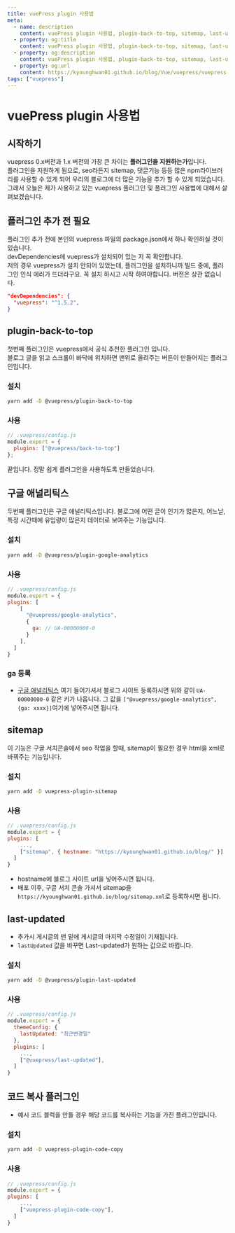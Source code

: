 ```yaml
---
title: vuePress plugin 사용법
meta:
  - name: description
    content: vuePress plugin 사용법, plugin-back-to-top, sitemap, last-updated, vuepress-plugin-code-copy
  - property: og:title
    content: vuePress plugin 사용법, plugin-back-to-top, sitemap, last-updated, vuepress-plugin-code-copy
  - property: og:description
    content: vuePress plugin 사용법, plugin-back-to-top, sitemap, last-updated, vuepress-plugin-code-copy
  - property: og:url
    content: https://kyounghwan01.github.io/blog/Vue/vuepress/vuepress-plugin/
tags: ["vuepress"]
---
```


# vuePress plugin 사용법

## 시작하기

vuepress 0.x버전과 1.x 버전의 가장 큰 차이는 **플러그인을 지원하는가**입니다.<br>
플러그인을 지원하게 됨으로, seo라든지 sitemap, 댓글기능 등등 많은 npm라이브러리를 사용할 수 있게 되어 우리의 블로그에 더 많은 기능을 추가 할 수 있게 되었습니다.<br>
그래서 오늘은 제가 사용하고 있는 vuepress 플러그인 및 플러그인 사용법에 대해서 살펴보겠습니다.

## 플러그인 추가 전 필요

플러그인 추가 전에 본인의 vuepress 파일의 package.json에서 하나 확인하실 것이 있습니다.<br>
devDependencies에 vuepress가 설치되어 있는 지 꼭 확인합니다.<br>
저의 경우 vuepress가 설치 안되어 있었는데, 플러그인을 설치하니까 빌드 중에, 플러그인 인식 에러가 뜨더라구요. 꼭 설치 하시고 시작 하여야합니다. 버전은 상관 없습니다.

```json
"devDependencies": {
  "vuepress": "^1.5.2",
}
```

## plugin-back-to-top

첫번째 플러그인은 vuepress에서 공식 추천한 플러그인 입니다.<br>
블로그 글을 읽고 스크롤이 바닥에 위치하면 맨위로 올려주는 버튼이 만들어지는 플러그인입니다.

### 설치

```sh
yarn add -D @vuepress/plugin-back-to-top
```

### 사용

```js
// .vuepress/config.js
module.export = {
  plugins: ["@vuepress/back-to-top"]
};
```

끝입니다. 정말 쉽게 플러그인을 사용하도록 만들었습니다.

## 구글 애널리틱스

두번째 플러그인은 구글 애널리틱스입니다. 블로그에 어떤 글이 인기가 많은지, 어느날, 특정 시간때에 유입량이 많은지 데이터로 보여주는 기능입니다.

### 설치

```sh
yarn add -D @vuepress/plugin-google-analytics
```

### 사용

```js
// .vuepress/config.js
module.export = {
plugins: [
    [
      "@vuepress/google-analytics",
      {
        ga: // UA-00000000-0
      }
    ],
  ]
}
```

### ga 등록

- [구글 애널리틱스](https://analytics.google.com/analytics) 여기 들어가셔서 블로그 사이트 등록하시면 위와 같이 `UA-00000000-0` 같은 키가 나옵니다. 그 값을 `["@vuepress/google-analytics", {ga: xxxx}]`여기에 넣어주시면 됩니다.

## sitemap

이 기능은 구글 서치콘솔에서 seo 작업을 할때, sitemap이 필요한 경우 html을 xml로 바꿔주는 기능입니다.

### 설치

```sh
yarn add -D vuepress-plugin-sitemap
```

### 사용

```js
// .vuepress/config.js
module.export = {
plugins: [
    ...,
    ["sitemap", { hostname: "https://kyounghwan01.github.io/blog/" }]
  ]
}
```

- hostname에 블로그 사이트 url을 넣어주시면 됩니다.
- 배포 이후, 구글 서치 콘솔 가셔서 sitemap을 `https://kyounghwan01.github.io/blog/sitemap.xml`로 등록하시면 됩니다.

## last-updated

- 추가시 게시글의 맨 밑에 게시글의 마지막 수정일이 기재됩니다.
- `lastUpdated` 값을 바꾸면 Last-updated가 원하는 값으로 바뀝니다.

### 설치

```sh
yarn add -D @vuepress/plugin-last-updated
```

### 사용

```js
// .vuepress/config.js
module.export = {
  themeConfig: {
    lastUpdated: "최근변경일"
  },
  plugins: [
    ...,
    ["@vuepress/last-updated"],
  ]
}
```

## 코드 복사 플러그인

- 예시 코드 블럭을 만들 경우 해당 코드를 복사하는 기능을 가진 플러그인입니다.

### 설치

```sh
yarn add -D vuepress-plugin-code-copy
```

### 사용

```js
// .vuepress/config.js
module.export = {
plugins: [
    ...,
    ["vuepress-plugin-code-copy"],
  ]
}
```

<TagLinks />

<Comment />
